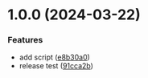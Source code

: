# 1.0.0 (2024-03-22)


### Features

* add script ([e8b30a0](https://github.com/MarcScheib/semantic-release-test/commit/e8b30a0a8a8a734b07e478f90cddbc7d75dc6f28))
* release test ([91cca2b](https://github.com/MarcScheib/semantic-release-test/commit/91cca2b16b0fcccd911e14f7f33dda1f3f2f4c64))
